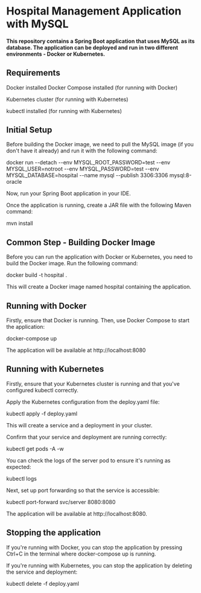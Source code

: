# Hospital Management Application with MySQL
#### This repository contains a Spring Boot application that uses MySQL as its database. The application can be deployed and run in two different environments - Docker or Kubernetes.

## Requirements

Docker installed
Docker Compose installed (for running with Docker)

Kubernetes cluster (for running with Kubernetes)

kubectl installed (for running with Kubernetes)

## Initial Setup

Before building the Docker image, we need to pull the MySQL image (if you don't have it already) and run it with the following command:

docker run --detach --env MYSQL_ROOT_PASSWORD=test --env MYSQL_USER=notroot --env MYSQL_PASSWORD=test --env MYSQL_DATABASE=hospital --name mysql --publish 3306:3306 mysql:8-oracle

Now, run your Spring Boot application in your IDE.

Once the application is running, create a JAR file with the following Maven command:

mvn install

## Common Step - Building Docker Image

Before you can run the application with Docker or Kubernetes, you need to build the Docker image. Run the following command:

docker build -t hospital .

This will create a Docker image named hospital containing the application.

## Running with Docker
Firstly, ensure that Docker is running. Then, use Docker Compose to start the application:

docker-compose up

The application will be available at http://localhost:8080

## Running with Kubernetes
Firstly, ensure that your Kubernetes cluster is running and that you've configured kubectl correctly.

Apply the Kubernetes configuration from the deploy.yaml file:

kubectl apply -f deploy.yaml

This will create a service and a deployment in your cluster.

Confirm that your service and deployment are running correctly:

kubectl get  pods -A -w

You can check the logs of the server pod to ensure it's running as expected:

kubectl logs <server-name>

Next, set up port forwarding so that the service is accessible:

kubectl port-forward svc/server 8080:8080

The application will be available at http://localhost:8080.

## Stopping the application

If you're running with Docker, you can stop the application by pressing Ctrl+C in the terminal where docker-compose up is running.

If you're running with Kubernetes, you can stop the application by deleting the service and deployment:

kubectl delete -f deploy.yaml



